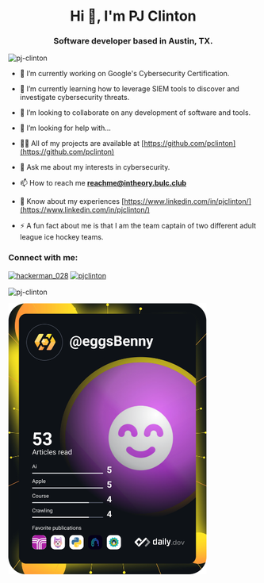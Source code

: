 <h1 align="center">Hi 👋, I'm PJ Clinton</h1>
<h3 align="center">Software developer based in Austin, TX.</h3>

<p align="left"> <img src="https://komarev.com/ghpvc/?username=pj-clinton&label=Profile%20views&color=0e75b6&style=flat" alt="pj-clinton" /> </p>

- 🔭 I’m currently working on Google's Cybersecurity Certification.

- 🌱 I’m currently learning how to leverage SIEM tools to discover and investigate cybersecurity threats.

- 👯 I’m looking to collaborate on any development of software and tools.

- 🤝 I’m looking for help with...

- 👨‍💻 All of my projects are available at [https://github.com/pclinton](https://github.com/pclinton)

- 💬 Ask me about my interests in cybersecurity. 

- 📫 How to reach me **reachme@intheory.bulc.club**

- 📄 Know about my experiences [https://www.linkedin.com/in/pjclinton/](https://www.linkedin.com/in/pjclinton/)

- ⚡ A fun fact about me is that I am the team captain of two different adult league ice hockey teams.

<h3 align="left">Connect with me:</h3>
<p align="left">
<a href="https://twitter.com/hackerman_028" target="blank"><img align="center" src="https://raw.githubusercontent.com/rahuldkjain/github-profile-readme-generator/master/src/images/icons/Social/twitter.svg" alt="hackerman_028" height="30" width="40" /></a>
<a href="https://linkedin.com/in/pjclinton" target="blank"><img align="center" src="https://raw.githubusercontent.com/rahuldkjain/github-profile-readme-generator/master/src/images/icons/Social/linked-in-alt.svg" alt="pjclinton" height="30" width="40" /></a>
</p>

<p><img align="center" src="https://github-readme-stats.vercel.app/api/top-langs?username=pj-clinton&show_icons=true&locale=en&layout=compact" alt="pj-clinton" /></p>
<a href="https://app.daily.dev/eggsBenny"><img src="https://github.com/pclinton/pclinton/blob/master/devcard.svg" width="400" alt="PJ Clinton's Dev Card"/></a>

